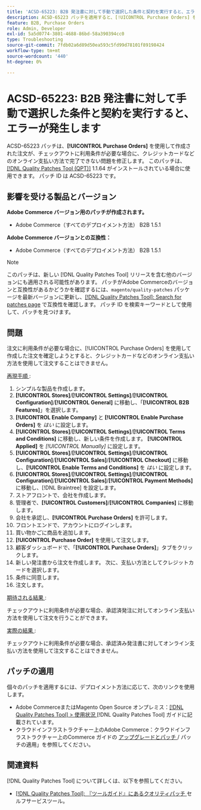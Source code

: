 ```yaml
---
title: 'ACSD-65223: B2B 発注書に対して手動で選択した条件と契約を実行すると、エラーが発生します'
description: ACSD-65223 パッチを適用すると、[!UICONTROL Purchase Orders] を使用して作成された注文が、チェックアウトに利用条件が必要な場合に、クレジットカードなどのオンライン支払い方法で完了できないAdobe Commerceの問題を修正できます。
feature: B2B, Purchase Orders
role: Admin, Developer
exl-id: 5a5d0774-3801-4688-86bd-58a390394cc0
type: Troubleshooting
source-git-commit: 7fdb02a6d89d50ea593c5fd99d78101f89198424
workflow-type: tm+mt
source-wordcount: '440'
ht-degree: 0%

---
```


# ACSD-65223: B2B 発注書に対して手動で選択した条件と契約を実行すると、エラーが発生します

ACSD-65223 パッチは、**[!UICONTROL Purchase Orders]** を使用して作成された注文が、チェックアウトに利用条件が必要な場合に、クレジットカードなどのオンライン支払い方法で完了できない問題を修正します。 このパッチは、[[!DNL Quality Patches Tool (QPT)]](/help/tools/quality-patches-tool/quality-patches-tool-to-self-serve-quality-patches.md) 1.1.64 がインストールされている場合に使用できます。 パッチ ID は ACSD-65223 です。

## 影響を受ける製品とバージョン

**Adobe Commerce バージョン用のパッチが作成されます。**

* Adobe Commerce（すべてのデプロイメント方法） B2B 1.5.1

**Adobe Commerce バージョンとの互換性：**

* Adobe Commerce（すべてのデプロイメント方法） B2B 1.5.1

>[!NOTE]
>
>このパッチは、新しい [!DNL Quality Patches Tool] リリースを含む他のバージョンにも適用される可能性があります。 パッチがAdobe Commerceのバージョンと互換性があるかどうかを確認するには、`magento/quality-patches` パッケージを最新バージョンに更新し、[[!DNL Quality Patches Tool]: Search for patches page](https://experienceleague.adobe.com/tools/commerce-quality-patches/index.html) で互換性を確認します。 パッチ ID を検索キーワードとして使用して、パッチを見つけます。

## 問題

注文に利用条件が必要な場合に、[!UICONTROL Purchase Orders] を使用して作成した注文を確定しようとすると、クレジットカードなどのオンライン支払い方法を使用して注文することはできません。

<u> 再現手順 </u>:

1. シンプルな製品を作成します。
1. **[!UICONTROL Stores]**/**[!UICONTROL Settings]**/**[!UICONTROL Configuration]**/**[!UICONTROL General]** に移動し、「**[!UICONTROL B2B Features]**」を選択します。
1. **[!UICONTROL Enable Company]** と **[!UICONTROL Enable Purchase Orders]** を *はい* に設定します。
1. **[!UICONTROL Stores]**/**[!UICONTROL Settings]**/**[!UICONTROL Terms and Conditions]** に移動し、新しい条件を作成します。 **[!UICONTROL Applied]** を *[!UICONTROL Manually]* に設定します。
1. **[!UICONTROL Stores]**/**[!UICONTROL Settings]**/**[!UICONTROL Configuration]**/**[!UICONTROL Sales]**/**[!UICONTROL Checkout]** に移動し、**[!UICONTROL Enable Terms and Conditions]** を *はい* に設定します。
1. **[!UICONTROL Stores]**/**[!UICONTROL Settings]**/**[!UICONTROL Configuration]**/**[!UICONTROL Sales]**/**[!UICONTROL Payment Methods]** に移動し、[!DNL Braintree] を設定します。
1. ストアフロントで、会社を作成します。
1. 管理者で、**[!UICONTROL Customers]**/**[!UICONTROL Companies]** に移動します。
1. 会社を承認し、**[!UICONTROL Purchase Orders]** を許可します。
1. フロントエンドで、アカウントにログインします。
1. 買い物かごに商品を追加します。
1. **[!UICONTROL Purchase Order]** を使用して注文します。
1. 顧客ダッシュボードで、「**[!UICONTROL Purchase Orders]**」タブをクリックします。
1. 新しい発注書から注文を作成します。 次に、支払い方法としてクレジットカードを選択します。
1. 条件に同意します。
1. 注文します。

<u> 期待される結果 </u>:

チェックアウトに利用条件が必要な場合、承認済発注に対してオンライン支払い方法を使用して注文を行うことができます。

<u> 実際の結果 </u>:

チェックアウトに利用条件が必要な場合、承認済み発注書に対してオンライン支払い方法を使用して注文することはできません。

## パッチの適用

個々のパッチを適用するには、デプロイメント方法に応じて、次のリンクを使用します。

* Adobe CommerceまたはMagento Open Source オンプレミス：[[!DNL Quality Patches Tool] > 使用状況 ](/help/tools/quality-patches-tool/usage.md)[!DNL Quality Patches Tool] ガイドに記載されています。
* クラウドインフラストラクチャー上のAdobe Commerce：クラウドインフラストラクチャー上のCommerce ガイドの [ アップグレードとパッチ ](https://experienceleague.adobe.com/docs/commerce-cloud-service/user-guide/develop/upgrade/apply-patches.html)/ パッチの適用」を参照してください。

## 関連資料

[!DNL Quality Patches Tool] について詳しくは、以下を参照してください。

* [[!DNL Quality Patches Tool]: 『ツールガイド』にあるクオリティパッチ ](/help/tools/quality-patches-tool/quality-patches-tool-to-self-serve-quality-patches.md) セルフサービスツール。
